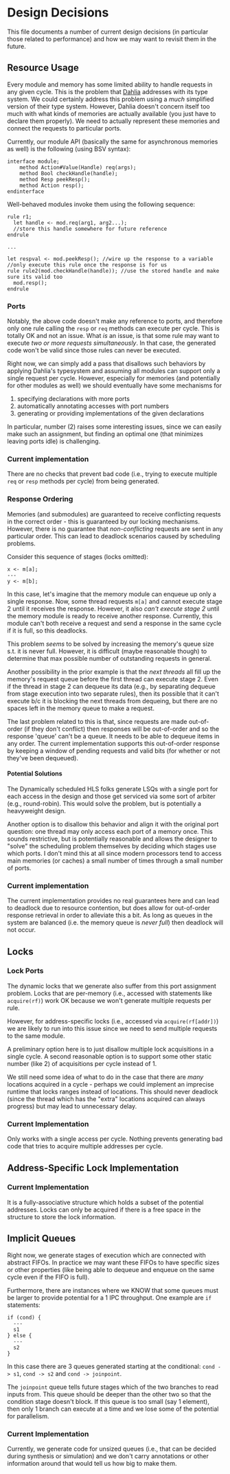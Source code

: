 # Design Decisions

This file documents a number of current design decisions
(in particular those related to performance) and how we may want to revisit them in the future.

## Resource Usage

Every module and memory has some limited ability to handle requests in any given cycle.
This is the problem that [Dahlia](https://rachitnigam.com/publication/dahlia/) addresses with its type system.
We could certainly address this problem using a *much* simplified version of their type system.
However, Dahlia doesn't concern itself too much with what kinds of memories are actually available
(you just have to declare them properly). We need to actually represent these memories and connect
the requests to particular ports.

Currently, our module API (basically the same for asynchronous memories as well) is the following (using BSV syntax):

```
interface module;
    method Action#Value(Handle) req(args);
    method Bool checkHandle(handle);
    method Resp peekResp();
    method Action resp();
endinterface
```

Well-behaved modules invoke them using the following sequence:
```
rule r1;
  let handle <- mod.req(arg1, arg2...);
  //store this handle somewhere for future reference
endrule

...

let respval <- mod.peekResp(); //wire up the response to a variable
//only execute this rule once the response is for us
rule rule2(mod.checkHandle(handle)); //use the stored handle and make sure its valid too
  mod.resp();
endrule
```

### Ports

Notably, the above code doesn't make any reference to ports, and therefore only one rule calling
the `resp` or `req` methods can execute per cycle. This is totally OK and not an issue.
What *is* an issue, is that some rule may want to execute _two or more requests simultaneously_.
In that case, the generated code won't be valid since those rules can never be executed.

Right now, we can simply add a pass that disallows such behaviors by applying Dahlia's typesystem
and assuming all modules can support only a single request per cycle.
However, especially for memories (and potentially for other modules as well)
we should eventually have some mechanisms for 
1) specifying declarations with more ports
2) automatically annotating accesses with port numbers
3) generating or providing implementations of the given declarations

In particular, number (2) raises some interesting issues, since we can easily
make such an assignment, but finding an optimal one (that minimizes leaving ports idle) is challenging.

### Current implementation
There are no checks that prevent bad code (i.e., trying to execute multiple `req` or `resp`
methods per cycle) from being generated.

### Response Ordering

Memories (and submodules) are guaranteed to receive conflicting requests in the
correct order - this is guaranteed by our locking mechanisms.
However, there is no guarantee that _non-conflicting_ requests are sent in any
particular order. This can lead to deadlock scenarios caused by scheduling problems.

Consider this sequence of stages (locks omitted):

```
x <- m[a];
---
y <- m[b];
```
In this case, let's imagine that the memory module can enqueue up only a single response.
Now, some thread requests `m[a]` and cannot execute stage 2 until it receives
the response. However, it also _can't execute stage 2_ until the memory module is ready
to receive another response. Currently, this module can't both receive a request and send
a response in the same cycle if it is full, so this deadlocks.

This problem _seems_ to be solved by increasing the memory's queue size s.t. it is never full.
However, it is difficult (maybe reasonable though) to determine that max possible number of outstanding requests in general.

Another possibility in the prior example is that the _next threads_ all fill up
the memory's request queue before the first thread can execute stage 2. Even if the thread in stage 2 can
dequeue its data (e.g., by separating dequeue from stage execution into two separate rules),
then its possible that it can't execute b/c it is blocking the next threads from
dequeing, but there are no spaces left in the memory queue to make a request.

The last problem related to this is that, since requests are made out-of-order (if they don't conflict)
then responses will be out-of-order and so the response 'queue' can't be a queue. It needs to
be able to dequeue items in any order. The current implementation supports this out-of-order
response by keeping a window of pending requests and valid bits (for whether or not they've been dequeued).

#### Potential Solutions

The Dynamically scheduled HLS folks generate LSQs with a single port
for each access in the design and those get serviced via some sort of arbiter (e.g., round-robin).
This would solve the problem, but is potentially a heavyweight design.

Another option is to disallow this behavior and align it with the original
port question: one thread may only access each port of a memory once.
This sounds restrictive, but is potentially reasonable and allows the designer
to "solve" the scheduling problem themselves by deciding which stages use which ports.
I don't mind this at all since modern processors tend to access main memories (or caches)
a small number of times through a small number of ports.

### Current implementation

The current implementation provides no real guarantees here
and can lead to deadlock due to resource contention, but does allow for
out-of-order response retrieval in order to alleviate this a bit.
As long as queues in the system are balanced (i.e. the memory queue is _never full_)
then deadlock will not occur.


## Locks

### Lock Ports
The dynamic locks that we generate also suffer from this port assignment problem.
Locks that are per-memory (i.e., accessed with statements like `acquire(rf)`) work OK
because we won't generate multiple requests per rule.

However, for address-specific locks (i.e., accessed via `acquire(rf[addr])`) we are likely to
run into this issue since we need to send multiple requests to the same module.

A preliminary option here is to just disallow multiple lock acquisitions in a single cycle.
A second reasonable option is to support some other static number (like 2) of acquisitions per cycle
instead of 1.

We still need some idea of what to do in the case that there are *many* locations acquired in a cycle -
perhaps we could implement an imprecise runtime that locks ranges instead of locations.
This should never deadlock (since the thread which has the "extra" locations acquired
can always progress) but may lead to unnecessary delay.

### Current Implementation

Only works with a single access per cycle. Nothing prevents generating bad code that
tries to acquire multiple addresses per cycle.

## Address-Specific Lock Implementation


### Current Implementation

It is a fully-associative structure which holds a subset of the potential addresses.
Locks can only be acquired if there is a free space in the structure to store the lock information.

## Implicit Queues

Right now, we generate stages of execution which are connected with
abstract FIFOs. In practice we may want these FIFOs to have specific sizes
or other properties (like being able to dequeue and enqueue on the same cycle
even if the FIFO is full).

Furthermore, there are instances where we KNOW that some queues must be larger
to provide potential for a 1 IPC throughput. One example are `if` statements:

```
if (cond) {
  ---
  s1
} else {
  ---
  s2
}
```

In this case there are 3 queues generated starting at the conditional:
`cond -> s1`, `cond -> s2` and `cond -> joinpoint`.

The `joinpoint` queue tells future stages which of the two branches to read inputs from.
This queue should be deeper than the other two so that the condition stage doesn't block.
If this queue is too small (say 1 element), then only 1 branch can execute at a time and we lose
some of the potential for parallelism.

### Current Implementation

Currently, we generate code for unsized queues (i.e., that can be decided during
synthesis or simulation) and we don't carry annotations
or other information around that would tell us how big to make them.

